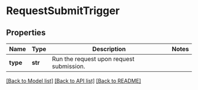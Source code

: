 # RequestSubmitTrigger

## Properties
Name | Type | Description | Notes
------------ | ------------- | ------------- | -------------
**type** | **str** | Run the request upon request submission. | 

[[Back to Model list]](../README.md#documentation-for-models) [[Back to API list]](../README.md#documentation-for-api-endpoints) [[Back to README]](../README.md)

